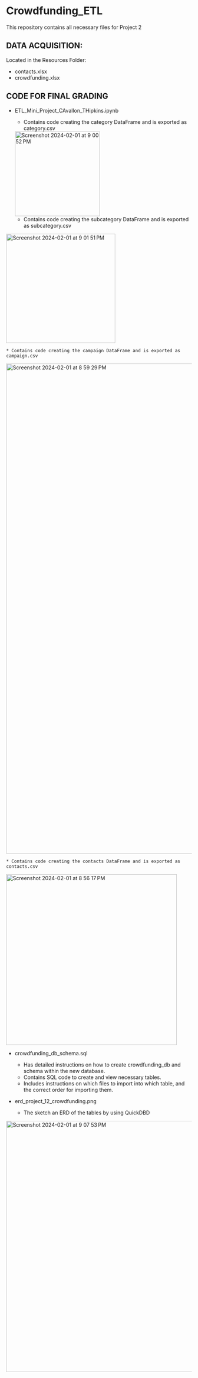 # Crowdfunding_ETL
This repository contains all necessary files for Project 2

## DATA ACQUISITION:
Located in the Resources Folder:
* contacts.xlsx
* crowdfunding.xlsx

## CODE FOR FINAL GRADING
* ETL_Mini_Project_CAvallon_THipkins.ipynb
    * Contains code creating the category DataFrame and is exported as category.csv


   <img width="230" alt="Screenshot 2024-02-01 at 9 00 52 PM" src="https://github.com/taylorhipkins/Crowdfunding_ETL/assets/148291204/f35c8bc6-fe7f-4585-b9b9-d367c724ad50">


    * Contains code creating the subcategory DataFrame and is exported as subcategory.csv
<img width="296" alt="Screenshot 2024-02-01 at 9 01 51 PM" src="https://github.com/taylorhipkins/Crowdfunding_ETL/assets/148291204/381d0e53-6a7c-41d7-aec1-51467c60196f">


    * Contains code creating the campaign DataFrame and is exported as campaign.csv
  <img width="1329" alt="Screenshot 2024-02-01 at 8 59 29 PM" src="https://github.com/taylorhipkins/Crowdfunding_ETL/assets/148291204/c5390122-e3e1-404e-b754-bb672b655fbb">


    * Contains code creating the contacts DataFrame and is exported as contacts.csv
<img width="463" alt="Screenshot 2024-02-01 at 8 56 17 PM" src="https://github.com/taylorhipkins/Crowdfunding_ETL/assets/148291204/cc8425d1-9cbc-4961-b683-883b4249c5df">

  


* crowdfunding_db_schema.sql
    * Has detailed instructions on how to create crowdfunding_db and schema within the new database.
    * Contains SQL code to create and view necessary tables.
    * Includes instructions on which files to import into which table, and the correct order for importing them.
      

* erd_project_12_crowdfunding.png
    * The sketch an ERD of the tables by using QuickDBD
<img width="681" alt="Screenshot 2024-02-01 at 9 07 53 PM" src="https://github.com/taylorhipkins/Crowdfunding_ETL/assets/148291204/2982e667-0ea7-4983-8f01-f08abb5f9b85">
